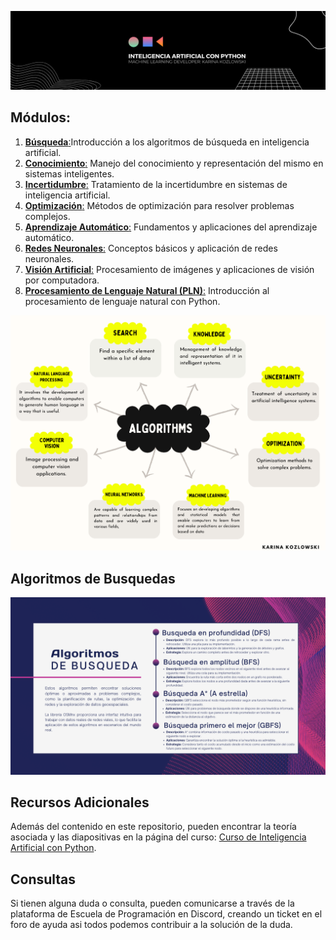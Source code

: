 ![Banner](Assets/Banner.png)


## Módulos:

1. [**Búsqueda**:]()Introducción a los algoritmos de búsqueda en inteligencia artificial.
2. [**Conocimiento**:]() Manejo del conocimiento y representación del mismo en sistemas inteligentes.
3. [**Incertidumbre**:]() Tratamiento de la incertidumbre en sistemas de inteligencia artificial.
4. [**Optimización**:]() Métodos de optimización para resolver problemas complejos.
5. [**Aprendizaje Automático**:]() Fundamentos y aplicaciones del aprendizaje automático.
6. [**Redes Neuronales**:]() Conceptos básicos y aplicación de redes neuronales.
7. [**Visión Artificial**:]() Procesamiento de imágenes y aplicaciones de visión por computadora.
8. [**Procesamiento de Lenguaje Natural (PLN)**:]() Introducción al procesamiento de lenguaje natural con Python.
   
![Banner](https://github.com/karinakozlowski/IA_Python/blob/English/Assets/modulos%20(4).png)

## Algoritmos de Busquedas

![Banner](https://github.com/karinakozlowski/IA_Python/blob/Spanish/Assets/Algoritmo.png)


## Recursos Adicionales

Además del contenido en este repositorio, pueden encontrar la teoría asociada y las diapositivas en la página del curso: [Curso de Inteligencia Artificial con Python](https://escueladeprogramacion.notion.site/IA-CON-PYTHON-a7d27e06fa89421fa55b08ccbe7c0fba).

## Consultas

Si tienen alguna duda o consulta, pueden comunicarse a través de la plataforma de Escuela de Programación en Discord, creando un ticket en el foro de ayuda asi todos podemos contribuir a la solución de la duda.
